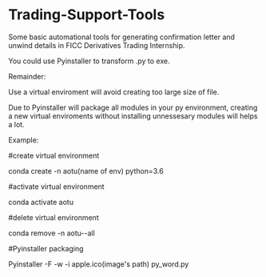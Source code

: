 # Trading-Support-Tools

Some basic automational tools for generating confirmation letter and unwind details in FICC Derivatives Trading Internship.

You could use Pyinstaller to transform .py to exe.

Remainder: 

Use a virtual enviroment will avoid creating too large size of file.

Due to Pyinstaller will package all modules in your py environment, creating a new virtual enviroments without installing unnessesary modules will helps a lot.

Example:

#create virtual environment

conda create -n aotu(name of env) python=3.6

#activate virtual environment

conda activate aotu

#delete virtual environment

conda remove -n aotu--all

#Pyinstaller packaging

Pyinstaller -F -w -i apple.ico(image's path) py_word.py
